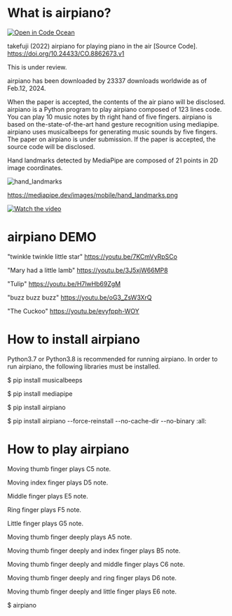 # What is airpiano?
[![Open in Code Ocean](https://codeocean.com/codeocean-assets/badge/open-in-code-ocean.svg)](https://codeocean.com/capsule/8694970/tree)

takefuji (2022) airpiano for playing piano in the air [Source Code]. https://doi.org/10.24433/CO.8862673.v1

This is under review.

airpiano has been downloaded by 23337 downloads worldwide as of Feb.12, 2024.

When the paper is accepted, the contents of the air piano will be disclosed.
airpiano is a Python program to play airpiano composed of 123 lines code. 
You can play 10 music notes by th right hand of five fingers.
airpiano is based on the-state-of-the-art hand gesture recognition using mediapipe.
airpiano uses musicalbeeps for generating music sounds by five fingers.
The paper on airpiano is under submission.
If the paper is accepted, the source code will be disclosed.


Hand landmarks detected by MediaPipe are composed of 21 points in 2D image coordinates.

![hand_landmarks](https://github.com/y-takefuji/airpiano/assets/159754486/f6744528-ce37-4aa0-881f-c3f7fb1d185d)


https://mediapipe.dev/images/mobile/hand_landmarks.png


[![Watch the video](https://img.youtube.com/vi/7KCmVyRpSCo/maxresdefault.jpg)](https://youtu.be/7KCmVyRpSCo)


# airpiano DEMO

"twinkle twinkle little star"
https://youtu.be/7KCmVyRpSCo

"Mary had a little lamb"
https://youtu.be/3J5xjW66MP8

"Tulip" 
https://youtu.be/H7lwHb69ZgM

"buzz buzz buzz" 
https://youtu.be/oG3_ZsW3XrQ

"The Cuckoo" 
https://youtu.be/evyfpph-WOY

# How to install airpiano

Python3.7 or Python3.8 is recommended for running airpiano. 
In order to run airpiano, the following libraries must be installed.

$ pip install musicalbeeps

$ pip install mediapipe

$ pip install airpiano

$ pip install airpiano --force-reinstall --no-cache-dir --no-binary :all:

# How to play airpiano

Moving thumb finger plays C5 note.

Moving index finger plays D5 note.

Middle finger plays E5 note.

Ring finger plays F5 note.

Little finger plays G5 note.

Moving thumb finger deeply plays A5 note.

Moving thumb finger deeply and index finger plays B5 note.

Moving thumb finger deeply and middle finger plays C6 note.

Moving thumb finger deeply and ring finger plays D6 note.

Moving thumb finger deeply and little finger plays E6 note.


$ airpiano
